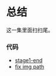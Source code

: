 # 总结

这一集里面扫扫尾。

### 代码

- [stage1-end](https://github.com/happypeter/flex/commit/6268fa739a92d59a1bddda53bfb644f877e6e0d4)
- [fix img path](https://github.com/happypeter/flex/commit/14e74e7fb03c15a75abd0ec8cdbfc3eab2582e4a)
